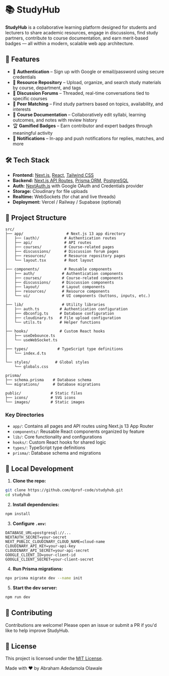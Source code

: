 # 📚 StudyHub

**StudyHub** is a collaborative learning platform designed for students and lecturers to share academic resources, engage in discussions, find study partners, contribute to course documentation, and earn merit-based badges — all within a modern, scalable web app architecture.

## 🚀 Features

- 🔐 **Authentication** – Sign up with Google or email/password using secure credentials
- 📁 **Resource Repository** – Upload, organize, and search study materials by course, department, and tags
- 💬 **Discussion Forums** – Threaded, real-time conversations tied to specific courses
- 👥 **Peer Matching** – Find study partners based on topics, availability, and interests
- 📘 **Course Documentation** – Collaboratively edit syllabi, learning outcomes, and notes with review history
- 🏆 **Gamified Badges** – Earn contributor and expert badges through meaningful activity
- 🔔 **Notifications** – In-app and push notifications for replies, matches, and more

## 🛠 Tech Stack

- **Frontend:** [Next.js](https://nextjs.org/), [React](https://react.dev/), [Tailwind CSS](https://tailwindcss.com/)
- **Backend:** [Next.js API Routes](https://nextjs.org/docs/api-routes/introduction), [Prisma ORM](https://www.prisma.io/), [PostgreSQL](https://www.postgresql.org/)
- **Auth:** [NextAuth.js](https://next-auth.js.org/) with Google OAuth and Credentials provider
- **Storage:** Cloudinary for file uploads
- **Realtime:** WebSockets (for chat and live threads)
- **Deployment:** Vercel / Railway / Supabase (optional)

## 📂 Project Structure

```
src/
├── app/                   # Next.js 13 app directory
│   ├── (auth)/           # Authentication routes
│   ├── api/              # API routes
│   ├── courses/          # Course-related pages
│   ├── discussions/      # Discussion forum pages
│   ├── resources/        # Resource repository pages
│   └── layout.tsx        # Root layout
│
├── components/           # Reusable components
│   ├── auth/            # Authentication components
│   ├── courses/         # Course-related components
│   ├── discussions/     # Discussion components
│   ├── layout/          # Layout components
│   ├── resources/       # Resource components
│   └── ui/              # UI components (buttons, inputs, etc.)
│
├── lib/                 # Utility libraries
│   ├── auth.ts         # Authentication configuration
│   ├── dbconfig.ts     # Database configuration
│   ├── cloudinary.ts   # File upload configuration
│   └── utils.ts        # Helper functions
│
├── hooks/              # Custom React hooks
│   ├── useDebounce.ts
│   └── useWebSocket.ts
│
├── types/             # TypeScript type definitions
│   └── index.d.ts
│
└── styles/           # Global styles
    └── globals.css

prisma/
├── schema.prisma    # Database schema
└── migrations/      # Database migrations

public/             # Static files
├── icons/          # SVG icons
└── images/         # Static images
```

### Key Directories

- `app/`: Contains all pages and API routes using Next.js 13 App Router
- `components/`: Reusable React components organized by feature
- `lib/`: Core functionality and configurations
- `hooks/`: Custom React hooks for shared logic
- `types/`: TypeScript type definitions
- `prisma/`: Database schema and migrations


## 🧪 Local Development

1. **Clone the repo:**

```bash
git clone https://github.com/dprof-code/studyhub.git
cd studyhub
```

2. **Install dependencies:**
```bash
npm install
```

3. **Configure `.env`:**
```env
DATABASE_URL=postgresql://...
NEXTAUTH_SECRET=your-secret
NEXT_PUBLIC_CLOUDINARY_CLOUD_NAME=cloud-name
CLOUDINARY_API_KEY=your-api-key
CLOUDINARY_API_SECRET=your-api-secret
GOOGLE_CLIENT_ID=your-client-id
GOOGLE_CLIENT_SECRET=your-client-secret
```

4. **Run Prisma migrations:**
```bash
npx prisma migrate dev --name init
```

5. **Start the dev server:**
```bash
npm run dev
```


## 🤝 Contributing
Contributions are welcome! Please open an issue or submit a PR if you'd like to help improve StudyHub.


## 📄 License
This project is licensed under the [MIT License](https://opensource.org/license/mit).



Made with ❤️ by Abraham Adedamola Olawale